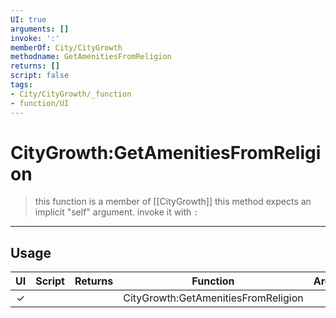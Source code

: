 ```yaml
---
UI: true
arguments: []
invoke: ':'
memberOf: City/CityGrowth
methodname: GetAmenitiesFromReligion
returns: []
script: false
tags:
- City/CityGrowth/_function
- function/UI
---
```

# CityGrowth:GetAmenitiesFromReligion
> this function is a member of [[CityGrowth]]
> this method expects an implicit "self" argument. invoke it with `:`
-----
## Usage
|  UI | Script | Returns | Function | Arguments |
|:---:|:------:|-------:|:--------:|:---------|
|✓| ||CityGrowth:GetAmenitiesFromReligion||
